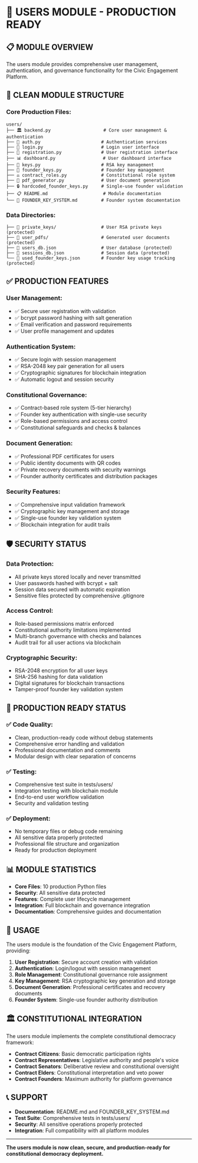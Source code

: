 # 👥 USERS MODULE - PRODUCTION READY

## 📋 MODULE OVERVIEW

The users module provides comprehensive user management, authentication, and governance functionality for the Civic Engagement Platform.

## 📁 CLEAN MODULE STRUCTURE

### **Core Production Files:**
```
users/
├── 🏛️ backend.py                    # Core user management & authentication
├── 🔐 auth.py                       # Authentication services  
├── 🚪 login.py                      # Login user interface
├── 📝 registration.py               # User registration interface
├── 📊 dashboard.py                  # User dashboard interface
├── 🔑 keys.py                       # RSA key management
├── 👑 founder_keys.py               # Founder key management
├── ⚖️ contract_roles.py             # Constitutional role system
├── 📄 pdf_generator.py              # User document generation
├── 🔒 hardcoded_founder_keys.py     # Single-use founder validation
├── 📋 README.md                     # Module documentation
└── 📖 FOUNDER_KEY_SYSTEM.md         # Founder system documentation
```

### **Data Directories:**
```
├── 🔐 private_keys/                 # User RSA private keys (protected)
├── 📄 user_pdfs/                    # Generated user documents (protected)
├── 💾 users_db.json                 # User database (protected)
├── 🎫 sessions_db.json              # Session data (protected)
└── 🔑 used_founder_keys.json        # Founder key usage tracking (protected)
```

## ✅ PRODUCTION FEATURES

### **User Management:**
- ✅ Secure user registration with validation
- ✅ bcrypt password hashing with salt generation
- ✅ Email verification and password requirements
- ✅ User profile management and updates

### **Authentication System:**
- ✅ Secure login with session management
- ✅ RSA-2048 key pair generation for all users
- ✅ Cryptographic signatures for blockchain integration
- ✅ Automatic logout and session security

### **Constitutional Governance:**
- ✅ Contract-based role system (5-tier hierarchy)
- ✅ Founder key authentication with single-use security
- ✅ Role-based permissions and access control
- ✅ Constitutional safeguards and checks & balances

### **Document Generation:**
- ✅ Professional PDF certificates for users
- ✅ Public identity documents with QR codes
- ✅ Private recovery documents with security warnings
- ✅ Founder authority certificates and distribution packages

### **Security Features:**
- ✅ Comprehensive input validation framework
- ✅ Cryptographic key management and storage
- ✅ Single-use founder key validation system
- ✅ Blockchain integration for audit trails

## 🛡️ SECURITY STATUS

### **Data Protection:**
- All private keys stored locally and never transmitted
- User passwords hashed with bcrypt + salt
- Session data secured with automatic expiration
- Sensitive files protected by comprehensive .gitignore

### **Access Control:**
- Role-based permissions matrix enforced
- Constitutional authority limitations implemented
- Multi-branch governance with checks and balances
- Audit trail for all user actions via blockchain

### **Cryptographic Security:**
- RSA-2048 encryption for all user keys
- SHA-256 hashing for data validation
- Digital signatures for blockchain transactions
- Tamper-proof founder key validation system

## 🚀 PRODUCTION READY STATUS

### **✅ Code Quality:**
- Clean, production-ready code without debug statements
- Comprehensive error handling and validation
- Professional documentation and comments
- Modular design with clear separation of concerns

### **✅ Testing:**
- Comprehensive test suite in tests/users/
- Integration testing with blockchain module
- End-to-end user workflow validation
- Security and validation testing

### **✅ Deployment:**
- No temporary files or debug code remaining
- All sensitive data properly protected
- Professional file structure and organization
- Ready for production deployment

## 📊 MODULE STATISTICS

- **Core Files**: 10 production Python files
- **Security**: All sensitive data protected
- **Features**: Complete user lifecycle management
- **Integration**: Full blockchain and governance integration
- **Documentation**: Comprehensive guides and documentation

## 🎯 USAGE

The users module is the foundation of the Civic Engagement Platform, providing:

1. **User Registration**: Secure account creation with validation
2. **Authentication**: Login/logout with session management  
3. **Role Management**: Constitutional governance role assignment
4. **Key Management**: RSA cryptographic key generation and storage
5. **Document Generation**: Professional certificates and recovery documents
6. **Founder System**: Single-use founder authority distribution

## 🏛️ CONSTITUTIONAL INTEGRATION

The users module implements the complete constitutional democracy framework:

- **Contract Citizens**: Basic democratic participation rights
- **Contract Representatives**: Legislative authority and people's voice
- **Contract Senators**: Deliberative review and constitutional oversight
- **Contract Elders**: Constitutional interpretation and veto power
- **Contract Founders**: Maximum authority for platform governance

## 📞 SUPPORT

- **Documentation**: README.md and FOUNDER_KEY_SYSTEM.md
- **Test Suite**: Comprehensive tests in tests/users/
- **Security**: All sensitive operations properly protected
- **Integration**: Full compatibility with all platform modules

---

**The users module is now clean, secure, and production-ready for constitutional democracy deployment.**
